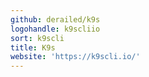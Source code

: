 ```yaml
---
github: derailed/k9s
logohandle: k9scliio
sort: k9scli
title: K9s
website: 'https://k9scli.io/'
---
```

